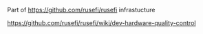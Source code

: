 
Part of https://github.com/rusefi/rusefi infrastucture

https://github.com/rusefi/rusefi/wiki/dev-hardware-quality-control

